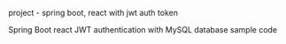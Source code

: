 project - spring boot, react with jwt auth token

Spring Boot react JWT authentication with MySQL database sample code
